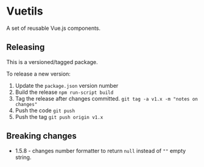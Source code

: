 # Vuetils

A set of reusable Vue.js components.

## Releasing

This is a versioned/tagged package.

To release a new version:

1. Update the `package.json` version number
2. Build the release `npm run-script build`
3. Tag the release after changes committed. `git tag -a v1.x -m "notes on changes"`
4. Push the code `git push`
5. Push the tag `git push origin v1.x`

## Breaking changes

- 1.5.8 - changes number formatter to return `null` instead of `""` empty string.
